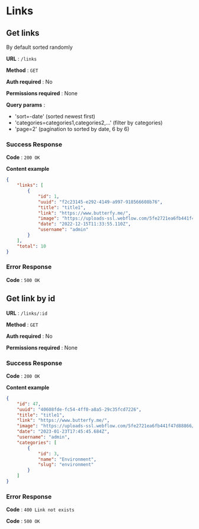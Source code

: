 # Links

## Get links

By default sorted randomly

**URL** : `/links`

**Method** : `GET`

**Auth required** : No

**Permissions required** : None

**Query params** :

- 'sort=-date' (sorted newest first)
- 'categories=categories1,categories2,...' (filter by categories)
- 'page=2' (pagination to sorted by date, 6 by 6)

### Success Response

**Code** : `200 OK`

**Content example**

```json
{
    "links": [
        {
            "id": 1,
            "uuid": "f2c23145-e292-4149-a997-918566608b76",
            "title": "title1",
            "link": "https://www.butterfy.me/",
            "image": "https://uploads-ssl.webflow.com/5fe2721ea6fb441f47d88866/5fe2726881e6e52053a0217c_Butterfy_Logo-p-500.png",
            "date": "2022-12-15T11:33:55.110Z",
            "username": "admin"
        }
    ],
    "total": 10
}
```

### Error Response

**Code** : `500 OK`

## Get link by id

**URL** : `/links/:id`

**Method** : `GET`

**Auth required** : No

**Permissions required** : None

### Success Response

**Code** : `200 OK`

**Content example**

```json
{
    "id": 47,
    "uuid": "40608fde-fc54-4ff0-a8a5-29c35fcd7226",
    "title": "title1",
    "link": "https://www.butterfy.me/",
    "image": "https://uploads-ssl.webflow.com/5fe2721ea6fb441f47d88866/5fe2726881e6e52053a0217c_Butterfy_Logo-p-500.png",
    "date": "2023-01-23T17:45:45.684Z",
    "username": "admin",
    "categories": [
        {
            "id": 3,
            "name": "Environment",
            "slug": "environment"
        }
    ]
}
```

### Error Response

**Code** : `400 Link not exists`

**Code** : `500 OK`


